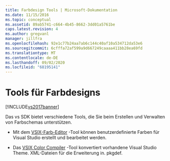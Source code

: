 ```yaml
---
title: Farbdesign Tools | Microsoft-Dokumentation
ms.date: 11/15/2016
ms.topic: conceptual
ms.assetid: 89ab5741-c664-4b45-8662-3dd01a5761be
caps.latest.revision: 4
ms.author: gregvanl
manager: jillfra
ms.openlocfilehash: 92e1c77b24aa7ab6c144c40af10a534712da53e6
ms.sourcegitcommit: 6cfffa72af599a9d667249caaaa411bb28ea69fd
ms.translationtype: MT
ms.contentlocale: de-DE
ms.lasthandoff: 09/02/2020
ms.locfileid: "68195141"
---
```

# <a name="color-theming-tools"></a>Tools für Farbdesigns
[!INCLUDE[vs2017banner](../../includes/vs2017banner.md)]

Das vs SDK bietet verschiedene Tools, die Sie beim Erstellen und Verwalten von Farbschemas unterstützen.  
  
- Mit dem [VSIX-Farb-Editor](../../extensibility/internals/vsix-color-editor.md) -Tool können benutzerdefinierte Farben für Visual Studio erstellt und bearbeitet werden.  
  
- Das [VSIX Color Compiler](../../extensibility/internals/vsix-color-compiler.md) -Tool konvertiert vorhandene Visual Studio Theme. XML-Dateien für die Erweiterung in. pkgdef.
